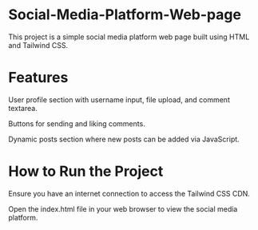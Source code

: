 # Social-Media-Platform-Web-page

This project is a simple social media platform web page built using HTML and Tailwind CSS.

# Features
User profile section with username input, file upload, and comment textarea.

Buttons for sending and liking comments.

Dynamic posts section where new posts can be added via JavaScript.

# How to Run the Project
Ensure you have an internet connection to access the Tailwind CSS CDN.

Open the index.html file in your web browser to view the social media platform.
